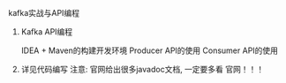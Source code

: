 kafka实战与API编程


1. Kafka API编程

	IDEA + Maven的构建开发环境
	Producer API的使用
	Consumer API的使用

2. 详见代码编写
注意: 官网给出很多javadoc文档, 一定要多看 官网！！！


